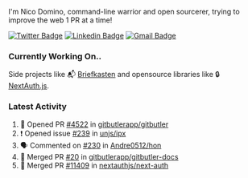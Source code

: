 
I'm Nico Domino, command-line warrior and open sourcerer, trying to improve the web 1 PR at a time!

[![Twitter Badge](https://img.shields.io/badge/-@ndom91-1ca0f1?style=flat-square&labelColor=1ca0f1&logo=twitter&logoColor=white&link=https://twitter.com/ndom91)](https://twitter.com/ndom91) [![Linkedin Badge](https://img.shields.io/badge/-ndom91-blue?style=flat-square&logo=Linkedin&logoColor=white&link=https://www.linkedin.com/in/ndom91/)](https://www.linkedin.com/in/ndom91/) [![Gmail Badge](https://img.shields.io/badge/-yo@ndo.dev-c14438?style=flat-square&logo=mail.ru&logoColor=white&link=mailto:yo@ndo.dev)](mailto:yo@ndo.dev)

### Currently Working On..

Side projects like 📬 [Briefkasten](https://briefkastenhq.com) and opensource libraries like 🔒 [NextAuth.js](https://github.com/nextauthjs/next-auth).

<!--START_SECTION_PROFILE_VIEWS:readme-info-->
<!--END_SECTION_PROFILE_VIEWS:readme-info-->

<!--START_SECTION_DAILY_COMMIT:readme-info-->
<!--END_SECTION_DAILY_COMMIT:readme-info-->

<!--START_SECTION_WEEKLY_COMMIT:readme-info-->
<!--END_SECTION_WEEKLY_COMMIT:readme-info-->

### Latest Activity

<!--START_SECTION:activity-->
1. 💪 Opened PR [#4522](https://github.com/gitbutlerapp/gitbutler/pull/4522) in [gitbutlerapp/gitbutler](https://github.com/gitbutlerapp/gitbutler)
2. ❗ Opened issue [#239](https://github.com/unjs/ipx/issues/239) in [unjs/ipx](https://github.com/unjs/ipx)
3. 🗣 Commented on [#230](https://github.com/Andre0512/hon/issues/230#issuecomment-2254498566) in [Andre0512/hon](https://github.com/Andre0512/hon)
4. 🎉 Merged PR [#20](https://github.com/gitbutlerapp/gitbutler-docs/pull/20) in [gitbutlerapp/gitbutler-docs](https://github.com/gitbutlerapp/gitbutler-docs)
5. 🎉 Merged PR [#11409](https://github.com/nextauthjs/next-auth/pull/11409) in [nextauthjs/next-auth](https://github.com/nextauthjs/next-auth)
<!--END_SECTION:activity-->
